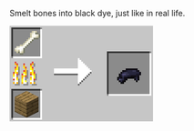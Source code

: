 Smelt bones into black dye, just like in real life.

![Bone black](https://github.com/Chailotl/chocolate-tweaks/blob/master/Bone%20Black/Bone%20black.png)
